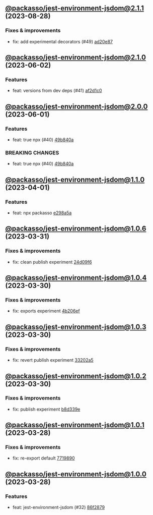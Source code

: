 ## [@packasso/jest-environment-jsdom@2.1.1](https://github.com/qiwi/packasso/compare/2023.6.2-packasso.jest-environment-jsdom.2.1.0-f0...2023.8.28-packasso.jest-environment-jsdom.2.1.1-f0) (2023-08-28)

### Fixes & improvements
* fix: add experimental decorators (#49) [ad20e87](https://github.com/qiwi/packasso/commit/ad20e872f7462571721f9102a374eeed2ef1f941)

## [@packasso/jest-environment-jsdom@2.1.0](https://github.com/qiwi/packasso/compare/2023.6.1-packasso.jest-environment-jsdom.2.0.0-f0...2023.6.2-packasso.jest-environment-jsdom.2.1.0-f0) (2023-06-02)

### Features
* feat: versions from dev deps (#41) [af2d1c0](https://github.com/qiwi/packasso/commit/af2d1c016313c1e78ae489514dc71b406449d00e)

## [@packasso/jest-environment-jsdom@2.0.0](https://github.com/qiwi/packasso/compare/2023.4.1-packasso.jest-environment-jsdom.1.1.0-f0...2023.6.1-packasso.jest-environment-jsdom.2.0.0-f0) (2023-06-01)

### Features
* feat: true npx (#40) [49b840a](https://github.com/qiwi/packasso/commit/49b840a014e848dc0e51e3cf213299ed26825a97)

### BREAKING CHANGES
* feat: true npx (#40) [49b840a](https://github.com/qiwi/packasso/commit/49b840a014e848dc0e51e3cf213299ed26825a97)

## [@packasso/jest-environment-jsdom@1.1.0](https://github.com/qiwi/packasso/compare/2023.3.31-packasso.jest-environment-jsdom.1.0.6-f0...2023.4.1-packasso.jest-environment-jsdom.1.1.0-f0) (2023-04-01)

### Features
* feat: npx packasso [e298a5a](https://github.com/qiwi/packasso/commit/e298a5a02497b5f8c02044cf9aa65c94bf76b0f7)

## [@packasso/jest-environment-jsdom@1.0.6](https://github.com/qiwi/packasso/compare/2023.3.31-packasso.jest-environment-jsdom.1.0.5-f0...2023.3.31-packasso.jest-environment-jsdom.1.0.6-f0) (2023-03-31)

### Fixes & improvements
* fix: clean publish experiment [24d09f6](https://github.com/qiwi/packasso/commit/24d09f6b6bf550618b470c9ad5b85c7186350bfd)

## [@packasso/jest-environment-jsdom@1.0.4](https://github.com/qiwi/packasso/compare/2023.3.30-packasso.jest-environment-jsdom.1.0.3-f0...2023.3.30-packasso.jest-environment-jsdom.1.0.4-f0) (2023-03-30)

### Fixes & improvements
* fix: exports experiment [4b206ef](https://github.com/qiwi/packasso/commit/4b206efaab3bded0e89e03fb1a6025253e29ce82)

## [@packasso/jest-environment-jsdom@1.0.3](https://github.com/qiwi/packasso/compare/2023.3.30-packasso.jest-environment-jsdom.1.0.2-f0...2023.3.30-packasso.jest-environment-jsdom.1.0.3-f0) (2023-03-30)

### Fixes & improvements
* fix: revert publish experiment [33202a5](https://github.com/qiwi/packasso/commit/33202a5ca8e3d59cd203960af423e4b2cd0c90f3)

## [@packasso/jest-environment-jsdom@1.0.2](https://github.com/qiwi/packasso/compare/2023.3.28-packasso.jest-environment-jsdom.1.0.1-f0...2023.3.30-packasso.jest-environment-jsdom.1.0.2-f0) (2023-03-30)

### Fixes & improvements
* fix: publish experiment [b8d339e](https://github.com/qiwi/packasso/commit/b8d339e959390e6ab39f24ef6ceaa19d54586e80)

## [@packasso/jest-environment-jsdom@1.0.1](https://github.com/qiwi/packasso/compare/2023.3.28-packasso.jest-environment-jsdom.1.0.0-f0...2023.3.28-packasso.jest-environment-jsdom.1.0.1-f0) (2023-03-28)

### Fixes & improvements
* fix: re-export default [7719890](https://github.com/qiwi/packasso/commit/77198907ab2d8e0a0ec5a1fc7c5fed5c17e73af5)

## [@packasso/jest-environment-jsdom@1.0.0](https://github.com/qiwi/packasso/compare/undefined...2023.3.28-packasso.jest-environment-jsdom.1.0.0-f0) (2023-03-28)

### Features
* feat: jest-environment-jsdom (#32) [86f2879](https://github.com/qiwi/packasso/commit/86f28792bb3804693cec4abd1864d781d6ea1a1a)

